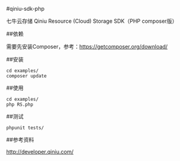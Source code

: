 #qiniu-sdk-php

七牛云存储 Qiniu Resource (Cloud) Storage SDK（PHP composer版）

##依赖

需要先安装Composer，参考：https://getcomposer.org/download/

##安装

    cd examples/
    composer update

##使用

    cd examples/
    php RS.php

##测试

    phpunit tests/

##参考资料

http://developer.qiniu.com/

